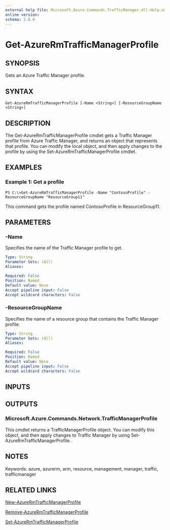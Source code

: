 ```yaml
---
external help file: Microsoft.Azure.Commands.TrafficManager.dll-Help.xml
online version: 
schema: 2.0.0
---
```


# Get-AzureRmTrafficManagerProfile
## SYNOPSIS
Gets an Azure Traffic Manager profile.

## SYNTAX

```
Get-AzureRmTrafficManagerProfile [-Name <String>] [-ResourceGroupName <String>]
```

## DESCRIPTION
The Get-AzureRmTrafficManagerProfile cmdlet gets a Traffic Manager profile from Azure Traffic Manager, and returns an object that represents that profile.
You can modify the local object, and then apply changes to the profile by using the Set-AzureRmTrafficManagerProfile cmdlet.

## EXAMPLES

### Example 1: Get a profile
```
PS C:\>Get-AzureRmTrafficManagerProfile -Name "ContosoProfile" -ResourceGroupName "ResourceGroup11"
```

This command gets the profile named ContosoProfile in ResourceGroup11.

## PARAMETERS

### -Name
Specifies the name of the Traffic Manager profile to get.

```yaml
Type: String
Parameter Sets: (All)
Aliases: 

Required: False
Position: Named
Default value: None
Accept pipeline input: False
Accept wildcard characters: False
```

### -ResourceGroupName
Specifies the name of a resource group that contains the Traffic Manager profile.

```yaml
Type: String
Parameter Sets: (All)
Aliases: 

Required: False
Position: Named
Default value: None
Accept pipeline input: False
Accept wildcard characters: False
```

## INPUTS

## OUTPUTS

### Microsoft.Azure.Commands.Network.TrafficManagerProfile
This cmdlet returns a TrafficManagerProfile object.
You can modify this object, and then apply changes to Traffic Manager by using Set-AzureRmTrafficManagerProfile.

## NOTES
Keywords: azure, azurerm, arm, resource, management, manager, traffic, trafficmanager

## RELATED LINKS

[New-AzureRmTrafficManagerProfile]()

[Remove-AzureRmTrafficManagerProfile]()

[Set-AzureRmTrafficManagerProfile]()

